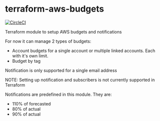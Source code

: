 # terraform-aws-budgets

[![CircleCI](https://circleci.com/gh/devops-workflow/terraform-aws-budgets/tree/master.svg?style=svg)](https://circleci.com/gh/devops-workflow/terraform-aws-budgets/tree/master)

Terraform module to setup AWS budgets and notifications

For now it can manage 2 types of budgets:

- Account budgets for a single account or multiple linked accounts.
Each with it's own limit.
- Budget by tag

Notification is only supported for a single email address

NOTE: Setting up notification and subscribers is not currently supported in Terraform

Notifications are predefined in this module. They are:

- 110% of forecasted
- 80% of actual
- 90% of actual
